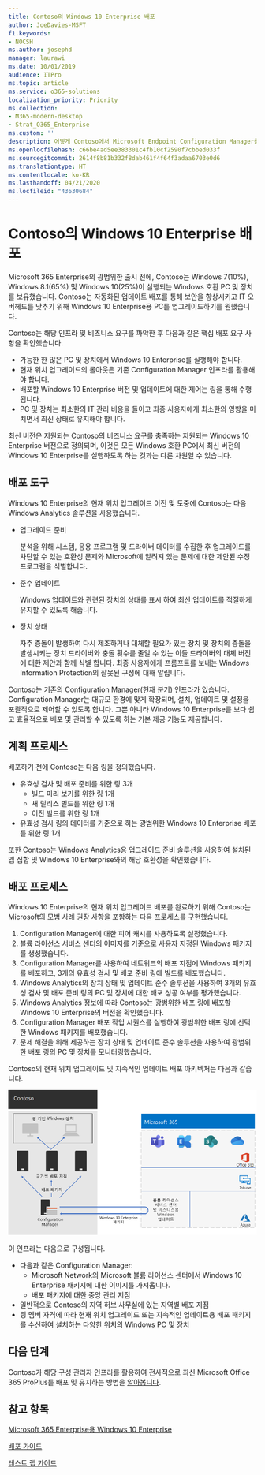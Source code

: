 ```yaml
---
title: Contoso의 Windows 10 Enterprise 배포
author: JoeDavies-MSFT
f1.keywords:
- NOCSH
ms.author: josephd
manager: laurawi
ms.date: 10/01/2019
audience: ITPro
ms.topic: article
ms.service: o365-solutions
localization_priority: Priority
ms.collection:
- M365-modern-desktop
- Strat_O365_Enterprise
ms.custom: ''
description: 어떻게 Contoso에서 Microsoft Endpoint Configuration Manager를 사용하여 Windows 10 Enterprise의 현재 위치에서 업그레이드를 배포했는지를 이해합니다.
ms.openlocfilehash: c66be4ad5ee383301c4fb10cf2590f7cbbed033f
ms.sourcegitcommit: 2614f8b81b332f8dab461f4f64f3adaa6703e0d6
ms.translationtype: HT
ms.contentlocale: ko-KR
ms.lasthandoff: 04/21/2020
ms.locfileid: "43630684"
---
```

# <a name="windows-10-enterprise-deployment-for-contoso"></a>Contoso의 Windows 10 Enterprise 배포

Microsoft 365 Enterprise의 광범위한 출시 전에, Contoso는 Windows 7(10%), Windows 8.1(65%) 및 Windows 10(25%)이 실행되는 Windows 호환 PC 및 장치를 보유했습니다. Contoso는 자동화된 업데이트 배포를 통해 보안을 향상시키고 IT 오버헤드를 낮추기 위해 Windows 10 Enterprise용 PC를 업그레이드하기를 원했습니다. 

Contoso는 해당 인프라 및 비즈니스 요구를 파악한 후 다음과 같은 핵심 배포 요구 사항을 확인했습니다.

- 가능한 한 많은 PC 및 장치에서 Windows 10 Enterprise를 실행해야 합니다.
- 현재 위치 업그레이드의 롤아웃은 기존 Configuration Manager 인프라를 활용해야 합니다.
- 배포할 Windows 10 Enterprise 버전 및 업데이트에 대한 제어는 링을 통해 수행됩니다.
- PC 및 장치는 최소한의 IT 관리 비용을 들이고 최종 사용자에게 최소한의 영향을 미치면서 최신 상태로 유지해야 합니다.

최신 버전은 지원되는 Contoso의 비즈니스 요구를 충족하는 지원되는 Windows 10 Enterprise 버전으로 정의되며, 이것은 모든 Windows 호환 PC에서 최신 버전의 Windows 10 Enterprise를 실행하도록 하는 것과는 다른 차원일 수 있습니다.

## <a name="deployment-tools"></a>배포 도구

Windows 10 Enterprise의 현재 위치 업그레이드 이전 및 도중에 Contoso는 다음 Windows Analytics 솔루션을 사용했습니다.

- 업그레이드 준비  

  분석을 위해 시스템, 응용 프로그램 및 드라이버 데이터를 수집한 후 업그레이드를 차단할 수 있는 호환성 문제와 Microsoft에 알려져 있는 문제에 대한 제안된 수정 프로그램을 식별합니다.

- 준수 업데이트  

  Windows 업데이트와 관련된 장치의 상태를 표시 하여 최신 업데이트를 적절하게 유지할 수 있도록 해줍니다.

- 장치 상태  

  자주 충돌이 발생하여 다시 제조하거나 대체할 필요가 있는 장치 및 장치의 충돌을 발생시키는 장치 드라이버와 충돌 횟수를 줄일 수 있는 이들 드라이버의 대체 버전에 대한 제안과 함께 식별 합니다. 최종 사용자에게 프롬프트를 보내는 Windows Information Protection의 잘못된 구성에 대해 알립니다.
 
Contoso는 기존의 Configuration Manager(현재 분기) 인프라가 있습니다. Configuration Manager는 대규모 환경에 맞게 확장되며, 설치, 업데이트 및 설정을 포괄적으로 제어할 수 있도록 합니다. 그뿐 아니라 Windows 10 Enterprise를 보다 쉽고 효율적으로 배포 및 관리할 수 있도록 하는 기본 제공 기능도 제공합니다.

## <a name="planning-process"></a>계획 프로세스

배포하기 전에 Contoso는 다음 링을 정의했습니다.

- 유효성 검사 및 배포 준비를 위한 링 3개 
  - 빌드 미리 보기를 위한 링 1개 
  - 새 릴리스 빌드를 위한 링 1개
  - 이전 빌드를 위한 링 1개 
- 유효성 검사 링의 데이터를 기준으로 하는 광범위한 Windows 10 Enterprise 배포를 위한 링 1개

또한 Contoso는 Windows Analytics용 업그레이드 준비 솔루션을 사용하여 설치된 앱 집합 및 Windows 10 Enterprise와의 해당 호환성을 확인했습니다.

## <a name="deployment-process"></a>배포 프로세스

Windows 10 Enterprise의 현재 위치 업그레이드 배포를 완료하기 위해 Contoso는 Microsoft의 모범 사례 권장 사항을 포함하는 다음 프로세스를 구현했습니다.

1. Configuration Manager에 대한 피어 캐시를 사용하도록 설정했습니다.
2. 볼륨 라이선스 서비스 센터의 이미지를 기준으로 사용자 지정된 Windows 패키지를 생성했습니다.
3. Configuration Manager를 사용하여 네트워크의 배포 지점에 Windows 패키지를 배포하고, 3개의 유효성 검사 및 배포 준비 링에 빌드를 배포했습니다.
4. Windows Analytics의 장치 상태 및 업데이트 준수 솔루션을 사용하여 3개의 유효성 검사 및 배포 준비 링의 PC 및 장치에 대한 배포 성공 여부를 평가했습니다.
5. Windows Analytics 정보에 따라 Contoso는 광범위한 배포 링에 배포할 Windows 10 Enterprise의 버전을 확인했습니다.
6. Configuration Manager 배포 작업 시퀀스를 실행하여 광범위한 배포 링에 선택한 Windows 패키지를 배포했습니다.
7. 문제 해결을 위해 제공하는 장치 상태 및 업데이트 준수 솔루션을 사용하여 광범위한 배포 링의 PC 및 장치를 모니터링했습니다.

Contoso의 현재 위치 업그레이드 및 지속적인 업데이트 배포 아키텍처는 다음과 같습니다.

![Contoso의 Windows 10 Enterprise 배포 인프라](../media/contoso-win10/contoso-win10-fig1.png)

이 인프라는 다음으로 구성됩니다.

- 다음과 같은 Configuration Manager:
  - Microsoft Network의 Microsoft 볼륨 라이선스 센터에서 Windows 10 Enterprise 패키지에 대한 이미지를 가져옵니다.
  - 배포 패키지에 대한 중앙 관리 지점
- 일반적으로 Contoso의 지역 허브 사무실에 있는 지역별 배포 지점
- 링 멤버 자격에 따라 현재 위치 업그레이드 또는 지속적인 업데이트용 배포 패키지를 수신하여 설치하는 다양한 위치의 Windows PC 및 장치

## <a name="next-step"></a>다음 단계

Contoso가 해당 구성 관리자 인프라를 활용하여 전사적으로 최신 Microsoft Office 365 ProPlus를 배포 및 유지하는 방법을 [알아봅니다](contoso-o365pp.md). 

## <a name="see-also"></a>참고 항목

[Microsoft 365 Enterprise용 Windows 10 Enterprise](windows10-infrastructure.md)

[배포 가이드](deploy-microsoft-365-enterprise.md)

[테스트 랩 가이드](m365-enterprise-test-lab-guides.md)
